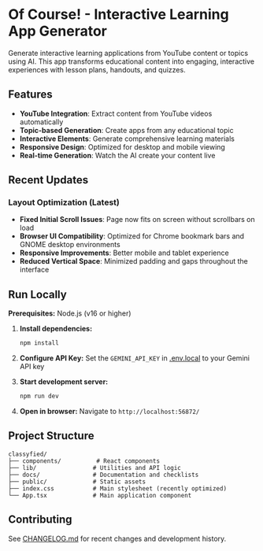 # Of Course! - Interactive Learning App Generator

Generate interactive learning applications from YouTube content or topics using AI. This app transforms educational content into engaging, interactive experiences with lesson plans, handouts, and quizzes.

## Features

- **YouTube Integration**: Extract content from YouTube videos automatically
- **Topic-based Generation**: Create apps from any educational topic
- **Interactive Elements**: Generate comprehensive learning materials
- **Responsive Design**: Optimized for desktop and mobile viewing
- **Real-time Generation**: Watch the AI create your content live

## Recent Updates

### Layout Optimization (Latest)
- **Fixed Initial Scroll Issues**: Page now fits on screen without scrollbars on load
- **Browser UI Compatibility**: Optimized for Chrome bookmark bars and GNOME desktop environments
- **Responsive Improvements**: Better mobile and tablet experience
- **Reduced Vertical Space**: Minimized padding and gaps throughout the interface

## Run Locally

**Prerequisites:** Node.js (v16 or higher)

1. **Install dependencies:**
   ```bash
   npm install
   ```

2. **Configure API Key:**
   Set the `GEMINI_API_KEY` in [.env.local](.env.local) to your Gemini API key

3. **Start development server:**
   ```bash
   npm run dev
   ```

4. **Open in browser:**
   Navigate to `http://localhost:56872/`

## Project Structure

```
classyfied/
├── components/          # React components
├── lib/                # Utilities and API logic
├── docs/               # Documentation and checklists
├── public/             # Static assets
├── index.css           # Main stylesheet (recently optimized)
└── App.tsx             # Main application component
```

## Contributing

See [CHANGELOG.md](./CHANGELOG.md) for recent changes and development history.
